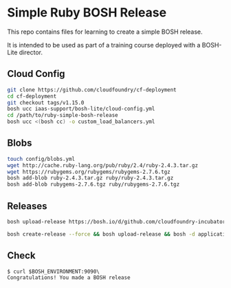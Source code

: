 # Simple Ruby BOSH Release

This repo contains files for learning to create a simple BOSH release.

It is intended to be used as part of a training course deployed with a BOSH-Lite director.

## Cloud Config

```sh
git clone https://github.com/cloudfoundry/cf-deployment
cd cf-deployment
git checkout tags/v1.15.0
bosh ucc iaas-support/bosh-lite/cloud-config.yml
cd /path/to/ruby-simple-bosh-release
bosh ucc <(bosh cc) -o custom_load_balancers.yml
```

## Blobs

```sh
touch config/blobs.yml
wget http://cache.ruby-lang.org/pub/ruby/2.4/ruby-2.4.3.tar.gz
wget https://rubygems.org/rubygems/rubygems-2.7.6.tgz
bosh add-blob ruby-2.4.3.tar.gz ruby/ruby-2.4.3.tar.gz
bosh add-blob rubygems-2.7.6.tgz ruby/rubygems-2.7.6.tgz
```

## Releases

```sh
bosh upload-release https://bosh.io/d/github.com/cloudfoundry-incubator/bpm-release\?v\=0.4.0 --sha1 5a03b988c725c6b5a1aed247c8c23c2bff9d421b

bosh create-release --force && bosh upload-release && bosh -d application deploy manifest.yml
```

## Check

```terminal
$ curl $BOSH_ENVIRONMENT:9090\
Congratulations! You made a BOSH release
```
